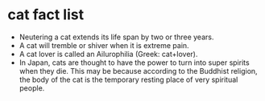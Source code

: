 # cat fact list

- Neutering a cat extends its life span by two or three years.
- A cat will tremble or shiver when it is extreme pain.
- A cat lover is called an Ailurophilia (Greek: cat+lover).
- In Japan, cats are thought to have the power to turn into super spirits when they die. This may be because according to the Buddhist religion, the body of the cat is the temporary resting place of very spiritual people.